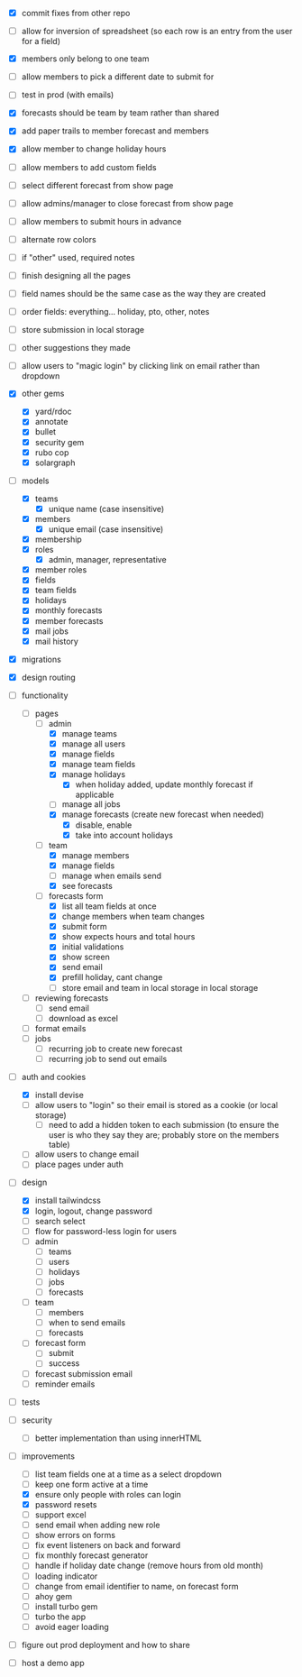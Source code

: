 <!-- PRIORITY -->
- [x] commit fixes from other repo
- [ ] allow for inversion of spreadsheet (so each row is an entry from the user for a field)
- [x] members only belong to one team
- [ ] allow members to pick a different date to submit for
- [ ] test in prod (with emails)
- [x] forecasts should be team by team rather than shared
- [x] add paper trails to member forecast and members
- [x] allow member to change holiday hours
- [ ] allow members to add custom fields
- [ ] select different forecast from show page
- [ ] allow admins/manager to close forecast from show page
- [ ] allow members to submit hours in advance
- [ ] alternate row colors
- [ ] if "other" used, required notes
- [ ] finish designing all the pages
- [ ] field names should be the same case as the way they are created
- [ ] order fields: everything... holiday, pto, other, notes
- [ ] store submission in local storage
- [ ] other suggestions they made
- [ ] allow users to "magic login" by clicking link on email rather than dropdown


- [x] other gems
  - [x] yard/rdoc
  - [x] annotate
  - [x] bullet
  - [x] security gem
  - [x] rubo cop
  - [x] solargraph
- [ ] models
  - [x] teams
    - [x] unique name (case insensitive)
  - [x] members
    - [x] unique email (case insensitive)
  - [x] membership
  - [x] roles
    - [x] admin, manager, representative
  - [x] member roles
  - [x] fields
  - [x] team fields
  - [x] holidays
  - [x] monthly forecasts
  - [x] member forecasts
  - [x] mail jobs
  - [x] mail history
- [x] migrations
- [x] design routing
- [ ] functionality
  - [ ] pages
    - [ ] admin
      - [x] manage teams
      - [x] manage all users
      - [x] manage fields 
      - [x] manage team fields
      - [x] manage holidays
        - [x] when holiday added, update monthly forecast if applicable
      - [ ] manage all jobs
      - [x] manage forecasts (create new forecast when needed)
        - [x] disable, enable
        - [x] take into account holidays
    - [ ] team
      - [x] manage members
      - [x] manage fields
      - [ ] manage when emails send
      - [x] see forecasts
    - [ ] forecasts form
      - [x] list all team fields at once
      - [x] change members when team changes
      - [x] submit form
      - [x] show expects hours and total hours
      - [x] initial validations
      - [x] show screen
      - [x] send email
      - [x] prefill holiday, cant change
      - [ ] store email and team in local storage in local storage
  - [ ] reviewing forecasts
    - [ ] send email
    - [ ] download as excel
  - [ ] format emails
  - [ ] jobs
    - [ ] recurring job to create new forecast
    - [ ] recurring job to send out emails
- [ ] auth and cookies
  - [x] install devise
  - [ ] allow users to "login" so their email is stored as a cookie (or local storage)
    - [ ] need to add a hidden token to each submission (to ensure the user is who they say they are; probably store on the members table)
  - [ ] allow users to change email
  - [ ] place pages under auth
- [ ] design
  - [x] install tailwindcss
  - [x] login, logout, change password
  - [ ] search select
  - [ ] flow for password-less login for users
  - [ ] admin
    - [ ] teams
    - [ ] users
    - [ ] holidays
    - [ ] jobs
    - [ ] forecasts
  - [ ] team
    - [ ] members
    - [ ] when to send emails
    - [ ] forecasts
  - [ ] forecast form
    - [ ] submit
    - [ ] success
  - [ ] forecast submission email
  - [ ] reminder emails
- [ ] tests
- [ ] security
  - [ ] better implementation than using innerHTML
- [ ] improvements
  - [ ] list team fields one at a time as a select dropdown
  - [ ] keep one form active at a time
  - [x] ensure only people with roles can login
  - [x] password resets
  - [ ] support excel
  - [ ] send email when adding new role
  - [ ] show errors on forms
  - [ ] fix event listeners on back and forward
  - [ ] fix monthly forecast generator
  - [ ] handle if holiday date change (remove hours from old month)
  - [ ] loading indicator
  - [ ] change from email identifier to name, on forecast form
  - [ ] ahoy gem
  - [ ] install turbo gem
  - [ ] turbo the app
  - [ ] avoid eager loading
- [ ] figure out prod deployment and how to share
- [ ] host a demo app